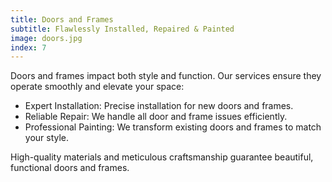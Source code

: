 ```yaml
---
title: Doors and Frames
subtitle: Flawlessly Installed, Repaired & Painted
image: doors.jpg
index: 7
---
```

Doors and frames impact both style and function. Our services ensure they operate smoothly and elevate your space:

- Expert Installation: Precise installation for new doors and frames.
- Reliable Repair: We handle all door and frame issues efficiently.
- Professional Painting: We transform existing doors and frames to match your style.

High-quality materials and meticulous craftsmanship guarantee beautiful, functional doors and frames.